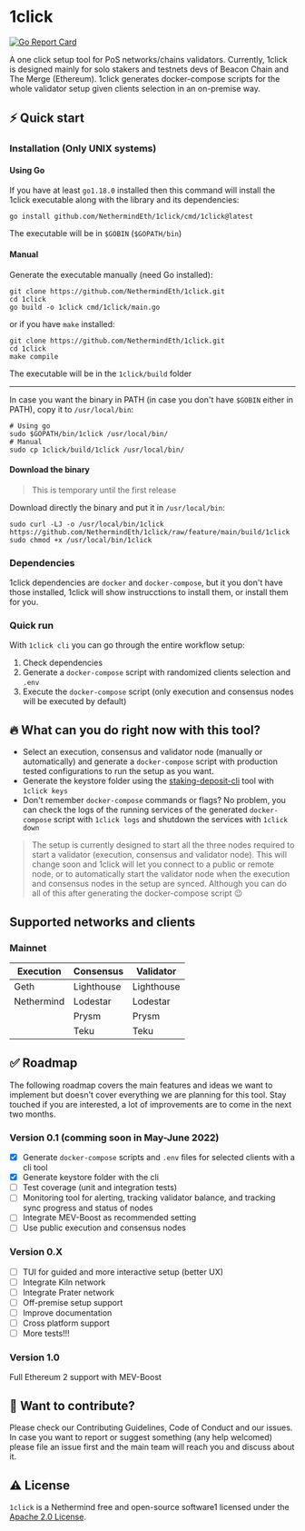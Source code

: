 # 1click
[![Go Report Card](https://goreportcard.com/badge/github.com/NethermindEth/1click)](https://goreportcard.com/report/github.com/NethermindEth/1click)

A one click setup tool for PoS networks/chains validators. Currently, 1click is designed mainly for solo stakers and testnets devs of Beacon Chain and The Merge (Ethereum). 1click generates docker-compose scripts for the whole validator setup given clients selection in an on-premise way.

## ⚡️ Quick start

### Installation (Only UNIX systems)

#### Using Go

If you have at least `go1.18.0` installed then this command will install the 1click executable along with the library and its dependencies:

```
go install github.com/NethermindEth/1click/cmd/1click@latest
```

The executable will be in `$GOBIN` (`$GOPATH/bin`) 

#### Manual

Generate the executable manually (need Go installed):

```
git clone https://github.com/NethermindEth/1click.git
cd 1click
go build -o 1click cmd/1click/main.go
```

or if you have `make` installed:

```
git clone https://github.com/NethermindEth/1click.git
cd 1click
make compile
```

The executable will be in the `1click/build` folder

---
In case you want the binary in PATH (in case you don't have `$GOBIN` either in PATH), copy it to `/usr/local/bin`:

```
# Using go
sudo $GOPATH/bin/1click /usr/local/bin/
# Manual
sudo cp 1click/build/1click /usr/local/bin/
```

#### Download the binary

> This is temporary until the first release

Download directly the binary and put it in `/usr/local/bin`:

```
sudo curl -LJ -o /usr/local/bin/1click https://github.com/NethermindEth/1click/raw/feature/main/build/1click
sudo chmod +x /usr/local/bin/1click
```

### Dependencies
1click dependencies are `docker` and `docker-compose`, but it you don't have those installed, 1click will show instrucctions to install them, or install them for you.

### Quick run
With `1click cli` you can go through the entire workflow setup:
1. Check dependencies
2. Generate a `docker-compose` script with randomized clients selection and `.env`
3. Execute the `docker-compose` script (only execution and consensus nodes will be executed by default)
  
## 🔥 What can you do right now with this tool?

- Select an execution, consensus and validator node (manually or automatically) and generate a `docker-compose` script with production tested configurations to run the setup as you want.
- Generate the keystore folder using the [staking-deposit-cli](https://github.com/ethereum/staking-deposit-cli) tool with `1click keys`
- Don't remember `docker-compose` commands or flags? No problem, you can check the logs of the running services of the generated `docker-compose` script with `1click logs` and shutdown the services with `1click down`

> The setup is currently designed to start all the three nodes required to start a validator (execution, consensus and validator node). This will change soon and 1click will let you connect to a public or remote node, or to automatically start the validator node when the execution and consensus nodes in the setup are synced. Although you can do all of this after generating the docker-compose script 😉

## Supported networks and clients

### Mainnet

| Execution  | Consensus  | Validator  |
| ---------- | ---------- | ---------- |
| Geth       | Lighthouse | Lighthouse |
| Nethermind | Lodestar   | Lodestar   |
|            | Prysm      | Prysm      |
|            | Teku       | Teku       |

## ✅ Roadmap
The following roadmap covers the main features and ideas we want to implement but doesn't cover everything we are planning for this tool. Stay touched if you are interested, a lot of improvements are to come in the next two months.

### Version 0.1 (comming soon in May-June 2022)
- [x] Generate `docker-compose` scripts and `.env` files for selected clients with a cli tool
- [x] Generate keystore folder with the cli
- [ ] Test coverage (unit and integration tests)
- [ ] Monitoring tool for alerting, tracking validator balance, and tracking sync progress and status of nodes
- [ ] Integrate MEV-Boost as recommended setting  
- [ ] Use public execution and consensus nodes

### Version 0.X
- [ ] TUI for guided and more interactive setup (better UX)
- [ ] Integrate Kiln network
- [ ] Integrate Prater network
- [ ] Off-premise setup support
- [ ] Improve documentation
- [ ] Cross platform support
- [ ] More tests!!!

### Version 1.0
Full Ethereum 2 support with MEV-Boost

## 💪 Want to contribute?
Please check our Contributing Guidelines, Code of Conduct and our issues. In case you want to report or suggest something (any help welcomed) please file an issue first and the main team will reach you and discuss about it.

## ⚠️ License

`1click` is a Nethermind free and open-source software1 licensed under the [Apache 2.0 License](https://github.com/NethermindEth/1click/blob/main/LICENSE).
